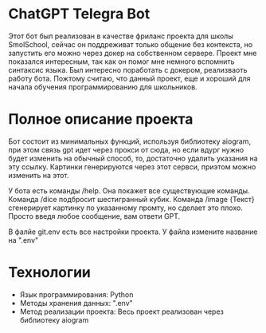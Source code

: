ChatGPT Telegra Bot
=====================================================================================================================================================================

Этот бот был реализован в качестве фриланс проекта для школы SmolSchool, сейчас он поддреживат только общение без контекста, но запустить его можно через докер на собственном сервере.
Проект мне показался интересным, так как он помог мне немного вспомнить синтаксис языка. Был интересно поработать с докером, реализваоть работу бота. Пожтому считаю, что данный проект, еще и хороший для начала обучения программированию для школьников.


Полное описание проекта
=====================================================================================================================================================================

Бот состоит из минимальных функций, используя библиотеку aiogram, при этом связь gpt идет через прокси от сюда, но если вдург нужно будет изменить на обычный способ, то, достаточно удалить указания на эту ссылку. Картинки генерируются через этот сервси, приэтом можно изменить на этот.

У бота есть команды /help. Она покажет все существующие команды.
Команда /dice подбросит шестигранный кубик.
Команда /image {Текст} сгенерирует картинку по указанному промту, но сделает это плохо.
Просто введя любое сообщение, вам ответи GPT.

В фалйе git.env есть все настройки проекта. У файла измените название на ".env"


Технологии
=====================================================================================================================================================================

- Язык программирования: Python
- Методы хранения данных: ".env"
- Метод реализации проекта: Весь проект реализован через библиотеку aiogram








